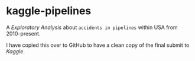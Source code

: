# kaggle-pipelines
A *Exploratory Analysis* about `accidents in pipelines` within USA from 2010-present.
<p>I have copied this over to GitHub to have a clean copy of the final submit to <i>Kaggle</i>.</p>
